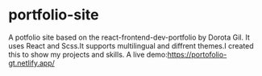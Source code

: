 # portfolio-site
A potfolio site based on the react-frontend-dev-portfolio by Dorota Gil. It uses React and Scss.It supports multilingual and diffrent themes.I created this to show my projects and skills.
A live demo:https://portofolio-gt.netlify.app/

